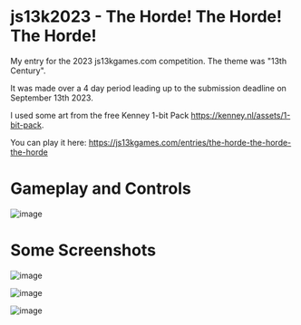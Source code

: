 # js13k2023 - The Horde! The Horde! The Horde!
My entry for the 2023 js13kgames.com competition. The theme was "13th Century".

It was made over a 4 day period leading up to the submission deadline on September 
13th 2023.

I used some art from the free Kenney 1-bit Pack https://kenney.nl/assets/1-bit-pack.

You can play it here: https://js13kgames.com/entries/the-horde-the-horde-the-horde

# Gameplay and Controls

![image](https://github.com/anthonycosgrave/js13k2023/assets/1410114/81f308af-5089-4004-8e0c-d5c5bb09cd21)

# Some Screenshots

![image](https://github.com/anthonycosgrave/js13k2023/assets/1410114/d8bb08aa-2c11-468f-a793-9711311ee598)

![image](https://github.com/anthonycosgrave/js13k2023/assets/1410114/e5213030-d792-4269-aa61-9faa750a7977)

![image](https://github.com/anthonycosgrave/js13k2023/assets/1410114/f5fe1564-41bc-4de9-a270-bc82e80c0843)
